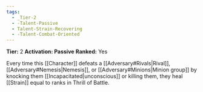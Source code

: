 ```yaml
---
tags:
  - _Tier-2
  - -Talent-Passive
  - Talent-Strain-Recovering
  - -Talent-Combat-Oriented
---
```

**Tier:** 2
**Activation: Passive**
**Ranked:** Yes

Every time this [[Character]] defeats a [[Adversary#Rivals|Rival]], [[Adversary#Nemesis|Nemesis]], or [[Adversary#Minions|Minion group]] by knocking them [[Incapacitated|unconscious]] or killing them, they heal [[Strain]] equal to ranks in Thrill of Battle.